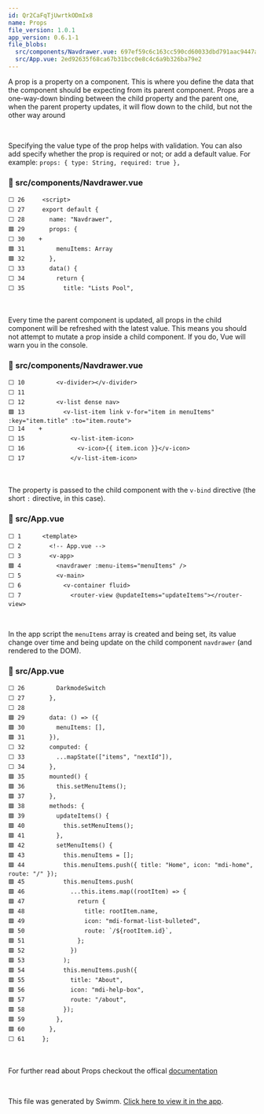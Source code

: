 ```yaml
---
id: Qr2CaFqTjUwrtkODmIx8
name: Props
file_version: 1.0.1
app_version: 0.6.1-1
file_blobs:
  src/components/Navdrawer.vue: 697ef59c6c163cc590cd60033dbd791aac9447a9
  src/App.vue: 2ed92635f68ca67b31bcc0e8c4c6a9b326ba79e2
---
```


A prop is a property on a component.
This is where you define the data that the component should be expecting from its parent component.
Props are a one-way-down binding between the child property and the parent one, when the parent property updates, it will flow down to the child, but not the other way around

<br/>

Specifying the value type of the prop helps with validation. You can also add specify whether the prop is required or not; or add a default value. For example: `props: { type: String, required: true },`
<!-- NOTE-swimm-snippet: the lines below link your snippet to Swimm -->
### 📄 src/components/Navdrawer.vue
```vue
⬜ 26     <script>
⬜ 27     export default {
⬜ 28       name: "Navdrawer",
🟩 29       props: {
⬜ 30    +
🟩 31         menuItems: Array
🟩 32       },
⬜ 33       data() {
⬜ 34         return {
⬜ 35           title: "Lists Pool",
```

<br/>

Every time the parent component is updated, all props in the child component will be refreshed with the latest value. This means you should not attempt to mutate a prop inside a child component. If you do, Vue will warn you in the console.
<!-- NOTE-swimm-snippet: the lines below link your snippet to Swimm -->
### 📄 src/components/Navdrawer.vue
```vue
⬜ 10         <v-divider></v-divider>
⬜ 11     
⬜ 12         <v-list dense nav>
🟩 13           <v-list-item link v-for="item in menuItems" :key="item.title" :to="item.route">
⬜ 14    +
⬜ 15             <v-list-item-icon>
⬜ 16               <v-icon>{{ item.icon }}</v-icon>
⬜ 17             </v-list-item-icon>
```

<br/>

The property is passed to the child component with the `v-bind` directive (the short `:` directive, in this case).
<!-- NOTE-swimm-snippet: the lines below link your snippet to Swimm -->
### 📄 src/App.vue
```vue
⬜ 1      <template>
⬜ 2        <!-- App.vue -->
⬜ 3        <v-app>
🟩 4          <navdrawer :menu-items="menuItems" />
⬜ 5          <v-main>
⬜ 6            <v-container fluid>
⬜ 7              <router-view @updateItems="updateItems"></router-view>
```

<br/>

In the app script the `menuItems` array is created and being set, its value change over time and being update on the child component `navdrawer` (and rendered to the DOM). 
<!-- NOTE-swimm-snippet: the lines below link your snippet to Swimm -->
### 📄 src/App.vue
```vue
⬜ 26         DarkmodeSwitch
⬜ 27       },
⬜ 28     
🟩 29       data: () => ({
🟩 30         menuItems: [],
🟩 31       }),
⬜ 32       computed: {
⬜ 33         ...mapState(["items", "nextId"]),
⬜ 34       },
🟩 35       mounted() {
🟩 36         this.setMenuItems();
🟩 37       },
🟩 38       methods: {
🟩 39         updateItems() {
🟩 40           this.setMenuItems();
🟩 41         },
🟩 42         setMenuItems() {
🟩 43           this.menuItems = [];
🟩 44           this.menuItems.push({ title: "Home", icon: "mdi-home", route: "/" });
🟩 45           this.menuItems.push(
🟩 46             ...this.items.map((rootItem) => {
🟩 47               return {
🟩 48                 title: rootItem.name,
🟩 49                 icon: "mdi-format-list-bulleted",
🟩 50                 route: `/${rootItem.id}`,
🟩 51               };
🟩 52             })
🟩 53           );
🟩 54           this.menuItems.push({
🟩 55             title: "About",
🟩 56             icon: "mdi-help-box",
🟩 57             route: "/about",
🟩 58           });
🟩 59         },
🟩 60       },
⬜ 61     };
```

<br/>

For further read about Props checkout the offical [documentation](https://vuejs.org/v2/guide/components-props.html#Prop-Casing-camelCase-vs-kebab-case)

<br/>

This file was generated by Swimm. [Click here to view it in the app](https://app.swimm.io/#/repos/DvJKcoPbOxqDEprL3Lun/docs/Qr2CaFqTjUwrtkODmIx8).